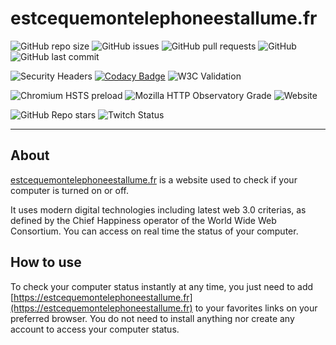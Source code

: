 # estcequemontelephoneestallume.fr

![GitHub repo size](https://img.shields.io/github/repo-size/MrStanDu33/estcequemontelephoneestallume.fr)
![GitHub issues](https://img.shields.io/github/issues-raw/MrStanDu33/estcequemontelephoneestallume.fr)
![GitHub pull requests](https://img.shields.io/github/issues-pr/MrStanDu33/estcequemontelephoneestallume.fr)
![GitHub](https://img.shields.io/github/license/MrStanDu33/estcequemontelephoneestallume.fr)
![GitHub last commit](https://img.shields.io/github/last-commit/MrStanDu33/estcequemontelephoneestallume.fr)

![Security Headers](https://img.shields.io/security-headers?url=https%3A%2F%estcequemontelephoneestallume.fr)
[![Codacy Badge](https://app.codacy.com/project/badge/Grade/5a38ec3650cb4f70884611f6e2611657)](https://www.codacy.com/gh/MrStanDu33/estcequemontelephoneestallume.fr/dashboard?utm_source=github.com&utm_medium=referral&utm_content=MrStanDu33/estcequemontelephoneestallume.fr&utm_campaign=Badge_Grade)
![W3C Validation](https://img.shields.io/w3c-validation/default?targetUrl=https%3A%2F%2Festcequemontelephoneestallume.fr%2Findex.html)

![Chromium HSTS preload](https://img.shields.io/hsts/preload/estcequemontelephoneestallume.fr)
![Mozilla HTTP Observatory Grade](https://img.shields.io/mozilla-observatory/grade/estcequemontelephoneestallume.fr?publish)
![Website](https://img.shields.io/website?down_color=red&down_message=offline&up_color=green&up_message=online&url=https%3A%2F%2Festcequemontelephoneestallume.fr)

![GitHub Repo stars](https://img.shields.io/github/stars/MrStanDu33/estcequemontelephoneestallume.fr?style=social)
![Twitch Status](https://img.shields.io/twitch/status/MrStanDu33?style=social)

---

## About

[estcequemontelephoneestallume.fr](https://estcequemontelephoneestallume.fr) is a website used to check if your computer is turned on or off.

It uses modern digital technologies including latest web 3.0 criterias, as defined by the Chief Happiness operator of the World Wide Web Consortium. You can access on real time the status of your computer.

## How to use

To check your computer status instantly at any time, you just need to add [https://estcequemontelephoneestallume.fr](https://estcequemontelephoneestallume.fr) to your favorites links on your preferred browser. You do not need to install anything nor create any account to access your computer status.
